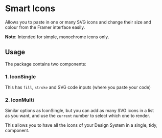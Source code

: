 # Smart Icons

Allows you to paste in one or many SVG icons and change their size and colour from the Framer interface easily.

**Note:** Intended for simple, monochrome icons only.

## Usage

The package contains two components:

### 1. IconSingle

This has `fill`, `stroke` and SVG code inputs (where you paste your code)

### 2. IconMulti

Similar options as IconSingle, but you can add as many SVG icons in a list as you want, and use the `current` number to select which one to render.

This allows you to have all the icons of your Design System in a single, tidy, component.